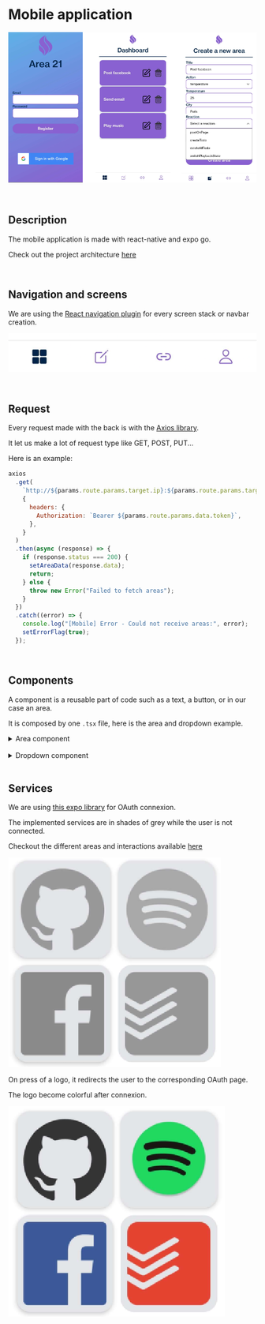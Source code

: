 # Mobile application

![overview](../assets/mobile/Overview.png)

<br/>

## Description

The mobile application is made with react-native and expo go.

Check out the project architecture [here](./MobileArchitecture.md)

<br/>

## Navigation and screens

We are using the [React navigation plugin](https://reactnavigation.org/docs/getting-started/) for every screen stack or navbar creation.

![Navbar](../assets/mobile/Navbar.png)

<br/>

## Request

Every request made with the back is with the [Axios library](https://github.com/axios/axios).

It let us make a lot of request type like GET, POST, PUT...

Here is an example:

```javascript
axios
  .get(
    `http://${params.route.params.target.ip}:${params.route.params.target.port}/dashboard/userid/${params.route.params.data.user_id}`,
    {
      headers: {
        Authorization: `Bearer ${params.route.params.data.token}`,
      },
    }
  )
  .then(async (response) => {
    if (response.status === 200) {
      setAreaData(response.data);
      return;
    } else {
      throw new Error("Failed to fetch areas");
    }
  })
  .catch((error) => {
    console.log("[Mobile] Error - Could not receive areas:", error);
    setErrorFlag(true);
  });
```

<br/>

## Components

A component is a reusable part of code such as a text, a button, or in our case an area.

It is composed by one `.tsx` file, here is the area and dropdown example.

<details>
<summary>Area component</summary>

<br/>

![Area](../assets/mobile/Area.png)

The [area component](../../mobile/components/Area.tsx) is one of the most important one. It is the purpose of the project indeed !

```javascript
  return (
    <View style={styles.AreaCard}>
      <View style={styles.TitleCard}>
        <Text style={styles.Title}>{props.title}</Text>
      </View>
      <View>
        <TouchableOpacity onPress={EditArea}>
          <Image style={styles.Icon} source={require('../assets/edit.png')} />
        </TouchableOpacity>
      </View>
      <View>
        <TouchableOpacity onPress={DeleteArea}>
          <Image style={styles.Icon} source={require('../assets/trash.png')} />
        </TouchableOpacity>
      </View>
    </View>
  );
}
```

Each component have its own style at the bottom of the file in a StyleSheet.

In this case, two actions can be triggered, access to the page to edit an area or to delete the area.

</details>

<br/>

<details>
<summary>Dropdown component</summary>

<br/>

![DropdownArgs](../assets/mobile/DropdownArgs.png)

The [dropdown component](../../mobile/components/DropDownList.tsx) is the main part of the area management.

It is an abstraction of [react-native-dropdown-picker](https://hossein-zare.github.io/react-native-dropdown-picker-website/docs).

It receives its data from the request of the ManageArea page.

![Dropdown](../assets/mobile/Dropdown.png)

</details>

<br/>

## Services

We are using [this expo library](https://docs.expo.dev/guides/authentication/) for OAuth connexion.

The implemented services are in shades of grey while the user is not connected.

Checkout the different areas and interactions available [here](../ServicesAndActions.md)

![NoServicesConnected](../assets/mobile/NoServices.png)

On press of a logo, it redirects the user to the corresponding OAuth page.

The logo become colorful after connexion.

![AllServicesConnected](../assets/mobile/AllServices.png)
